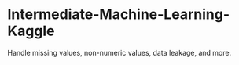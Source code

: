 # Intermediate-Machine-Learning-Kaggle
Handle missing values, non-numeric values, data leakage, and more.
